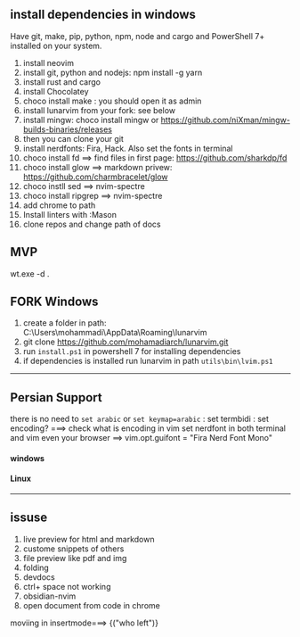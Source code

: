 
## install dependencies in windows
Have git, make, pip, python, npm, node and cargo and PowerShell 7+  installed on your system.
1. install neovim
2. install git, python and nodejs: npm install -g yarn
3. install rust and cargo
4. install Chocolatey
5. choco install make : you should open it as admin
6. install lunarvim from your fork: see below
7. install mingw: choco install mingw  or https://github.com/niXman/mingw-builds-binaries/releases
8. then you can clone your git
9. install nerdfonts: Fira, Hack. Also set the fonts in terminal
10. choco install fd ==> find files in first page: https://github.com/sharkdp/fd
11. choco install glow ==> markdown privew: https://github.com/charmbracelet/glow
12. choco instll sed ==> nvim-spectre
13. choco install ripgrep ==> nvim-spectre
14. add chrome to path
16. Install linters with :Mason
15. clone repos and change path of docs




## MVP
wt.exe -d .


## FORK Windows
1. create a folder in path: C:\Users\mohammadi\AppData\Roaming\lunarvim
2. git clone https://github.com/mohamadiarch/lunarvim.git
3. run `install.ps1` in powershell 7 for installing dependencies
4. if dependencies is installed run lunarvim in path `utils\bin\lvim.ps1`

-----------------------------------------------------------------------------------------

## Persian Support
there is no need to `set arabic` or `set keymap=arabic`
: set termbidi
: set encoding? ===> check what is encoding in vim
set nerdfont in both terminal and vim even your browser ==> vim.opt.guifont = "Fira Nerd Font Mono"

#### windows

#### Linux

----------------------------------------------------------------------------------------

## issuse
1. live preview for html and markdown
2. custome snippets of others
3. file preview like pdf and img
4. folding
5. devdocs
6. ctrl+ space not working
7. obsidian-nvim
8. open document from code in chrome

moviing in insertmode===> {("who left")}
